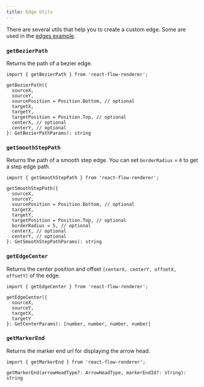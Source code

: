 ```yaml
---
title: Edge Utils
---
```


There are several utils that help you to create a custom edge. Some are used in the [edges example](/docs/examples/edges).

### `getBezierPath`

Returns the path of a bezier edge.

```
import { getBezierPath } from 'react-flow-renderer';

getBezierPath({
  sourceX,
  sourceY,
  sourcePosition = Position.Bottom, // optional
  targetX,
  targetY,
  targetPosition = Position.Top, // optional
  centerX, // optional
  centerY, // optional
}: GetBezierPathParams): string
```

### `getSmoothStepPath`

Returns the path of a smooth step edge. You can set `borderRadius` = `0` to get a step edge path.

```
import { getSmoothStepPath } from 'react-flow-renderer';

getSmoothStepPath({
  sourceX,
  sourceY,
  sourcePosition = Position.Bottom, // optional
  targetX,
  targetY,
  targetPosition = Position.Top, // optional
  borderRadius = 5, // optional
  centerX, // optional
  centerY, // optional
}: GetSmoothStepPathParams): string
```

### `getEdgeCenter`

Returns the center position and offset `[centerX, centerY, offsetX, offsetY]` of the edge.

```
import { getEdgeCenter } from 'react-flow-renderer';

getEdgeCenter({
  sourceX,
  sourceY,
  targetX,
  targetY
}: GetCenterParams): [number, number, number, number]
```

### `getMarkerEnd`

Returns the marker end url for displaying the arrow head.

```
import { getMarkerEnd } from 'react-flow-renderer';

getMarkerEnd(arrowHeadType?: ArrowHeadType, markerEndId?: string): string
```
